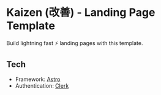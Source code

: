 # Kaizen (改善) - Landing Page Template

Build lightning fast ⚡️ landing pages with this template.

## Tech

- Framework: [Astro](https://astro.build/)
- Authentication: [Clerk](https://clerk.com/)
